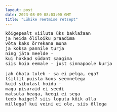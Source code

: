 ```yaml
---
layout: post
date: 2023-08-09 08:03:00 GMT
title: "Lühike reetmise retsept"
---
```

<pre>
kõigepealt viiluta üks baklažaan
ja heida õliloiku praadima
võta kaks õrrekana muna
ja koksa pannile turja
ning jäta meelde -
kui hakkad südant saagima
siis hoia eemale - just sinnapoole kurja
  
jah õhata tuleb - sa ei pelga, ega?
tšillit puista koos seemnetega
kuid sibulast hoidu -
magu pisaraid ei seedi
matsuta heaga, keegi ei sega
teeb haiget? siis loputa kõik alla
millega? kui veini ei ole, siis õllega
</pre>
